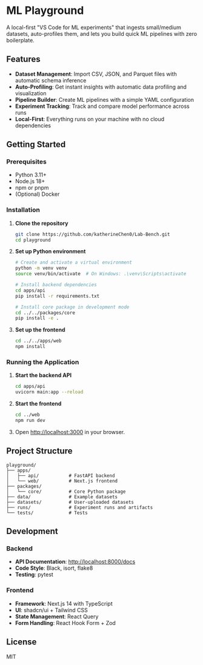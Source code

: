 # ML Playground

A local-first "VS Code for ML experiments" that ingests small/medium datasets, auto-profiles them, and lets you build quick ML pipelines with zero boilerplate.

## Features

- **Dataset Management**: Import CSV, JSON, and Parquet files with automatic schema inference
- **Auto-Profiling**: Get instant insights with automatic data profiling and visualization
- **Pipeline Builder**: Create ML pipelines with a simple YAML configuration
- **Experiment Tracking**: Track and compare model performance across runs
- **Local-First**: Everything runs on your machine with no cloud dependencies

## Getting Started

### Prerequisites

- Python 3.11+
- Node.js 18+
- npm or pnpm
- (Optional) Docker

### Installation

1. **Clone the repository**

   ```bash
   git clone https://github.com/katherineChen0/Lab-Bench.git
   cd playground
   ```

2. **Set up Python environment**

   ```bash
   # Create and activate a virtual environment
   python -m venv venv
   source venv/bin/activate  # On Windows: .\venv\Scripts\activate

   # Install backend dependencies
   cd apps/api
   pip install -r requirements.txt

   # Install core package in development mode
   cd ../../packages/core
   pip install -e .
   ```

3. **Set up the frontend**
   ```bash
   cd ../../apps/web
   npm install
   ```

### Running the Application

1. **Start the backend API**

   ```bash
   cd apps/api
   uvicorn main:app --reload
   ```

2. **Start the frontend**

   ```bash
   cd ../web
   npm run dev
   ```

3. Open [http://localhost:3000](http://localhost:3000) in your browser.

## Project Structure

```
playground/
├── apps/
│   ├── api/           # FastAPI backend
│   └── web/           # Next.js frontend
├── packages/
│   └── core/          # Core Python package
├── data/              # Example datasets
├── datasets/          # User-uploaded datasets
├── runs/              # Experiment runs and artifacts
└── tests/             # Tests
```

## Development

### Backend

- **API Documentation**: [http://localhost:8000/docs](http://localhost:8000/docs)
- **Code Style**: Black, isort, flake8
- **Testing**: pytest

### Frontend

- **Framework**: Next.js 14 with TypeScript
- **UI**: shadcn/ui + Tailwind CSS
- **State Management**: React Query
- **Form Handling**: React Hook Form + Zod

## License

MIT
